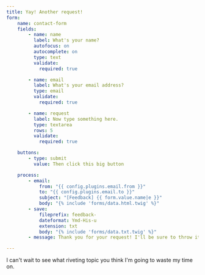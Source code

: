 ```yaml
---
title: Yay! Another request!
form:
    name: contact-form
    fields:
        - name: name
          label: What's your name?
          autofocus: on
          autocomplete: on
          type: text
          validate:
            required: true

        - name: email
          label: What's your email address?
          type: email
          validate:
            required: true

        - name: request
          label: Now type something here.
          type: textarea
          rows: 5
          validate:
            required: true

    buttons:
        - type: submit
          value: Then click this big button

    process:
        - email:
            from: "{{ config.plugins.email.from }}"
            to: "{{ config.plugins.email.to }}"
            subject: "[Feedback] {{ form.value.name|e }}"
            body: "{% include 'forms/data.html.twig' %}"
        - save:
            fileprefix: feedback-
            dateformat: Ymd-His-u
            extension: txt
            body: "{% include 'forms/data.txt.twig' %}"
        - message: Thank you for your request! I'll be sure to throw it away immediately!

---
```


I can't wait to see what riveting topic you think I'm going to waste my time on.